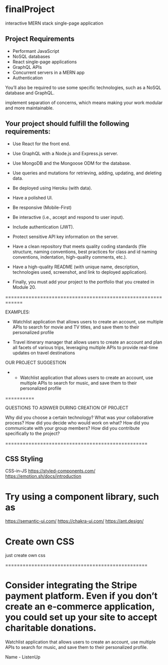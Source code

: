 # finalProject
 
interactive MERN stack single-page application
 
 
## Project Requirements
- Performant JavaScript
- NoSQL databases
- React single-page applications
- GraphQL APIs
- Concurrent servers in a MERN app
- Authentication
 
You’ll also be required to use some specific technologies, such as a NoSQL database and GraphQL.
 
implement separation of concerns, which means making your work modular and more maintainable.
 
## Your project should fulfill the following requirements:
 
- Use React for the front end.
 
- Use GraphQL with a Node.js and Express.js server.
 
- Use MongoDB and the Mongoose ODM for the database.
 
- Use queries and mutations for retrieving, adding, updating, and deleting data.
 
- Be deployed using Heroku (with data).
 
- Have a polished UI.
 
- Be responsive (Mobile-First)
 
- Be interactive (i.e., accept and respond to user input).
 
- Include authentication (JWT).
 
- Protect sensitive API key information on the server.
 
- Have a clean repository that meets quality coding standards (file structure, naming conventions, best practices for class and id naming conventions, indentation, high-quality comments, etc.).
 
- Have a high-quality README (with unique name, description, technologies used, screenshot, and link to deployed application).
 
- Finally, you must add your project to the portfolio that you created in Module 20.
 
============================================================
 
EXAMPLES:
- Watchlist application that allows users to create an account, use multiple APIs to search for movie and TV titles, and save them to their personalized profile
 
- Travel itinerary manager that allows users to create an account and plan all facets of various trips, leveraging multiple APIs to provide real-time updates on travel destinations
 
OUR PROJECT SUGGESTION
- - Watchlist application that allows users to create an account, use multiple APIs to search for music, and save them to their personalized profile
 
==========
 
QUESTIONS TO ASNWER DURING CREATION OF PROJECT
 
Why did you choose a certain technology?
What was your collaborative process?
How did you decide who would work on what?
How did you communicate with your group members?
How did you contribute specifically to the project?
 
=================================================
## CSS Styling
CSS-in-JS
https://styled-components.com/
https://emotion.sh/docs/introduction
 
# Try using a component library, such as
https://semantic-ui.com/
https://chakra-ui.com/
https://ant.design/
 
# Create own CSS
just create own css
 
=================================================
 
# Consider integrating the Stripe payment platform. Even if you don’t create an e-commerce application, you could set up your site to accept charitable donations.





Watchlist application that allows users to create an account, use multiple APIs to search for music, and save them to their personalized profile.



Name - ListenUp
